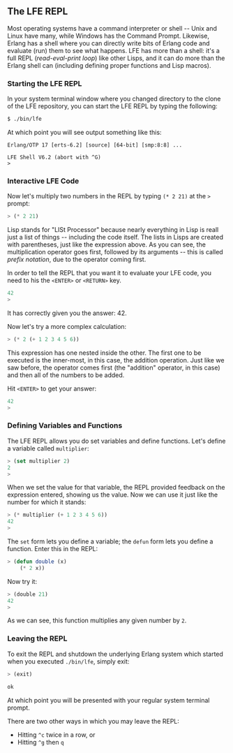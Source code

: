 ## The LFE REPL

Most operating systems have a command interpreter or shell -- Unix and Linux have many, while Windows has the Command Prompt. Likewise, Erlang has a shell where you can directly write bits of Erlang code and evaluate (run) them to see what happens. LFE has more than a shell: it's a full REPL (*read-eval-print loop*) like other Lisps, and it can do more than the Erlang shell can (including defining proper functions and Lisp macros).

### Starting the LFE REPL

In your system terminal window where you changed directory to the clone of the LFE repository, you can start the LFE REPL by typing the following:

```bash
$ ./bin/lfe
```

At which point you will see output something like this:
```
Erlang/OTP 17 [erts-6.2] [source] [64-bit] [smp:8:8] ...

LFE Shell V6.2 (abort with ^G)
>
```

### Interactive LFE Code

Now let's multiply two numbers in the REPL by typing ``(* 2 21)`` at the ``> `` prompt:

```lisp
> (* 2 21)
```
Lisp stands for "LISt Processor" because nearly everything in Lisp is reall just a list of things -- including the code itself. The lists in Lisps are created with parentheses, just like the expression above. As you can see, the multiplication operator goes first, followed by its arguments -- this is called *prefix notation*, due to the operator coming first.

In order to tell the REPL that you want it to evaluate your LFE code, you need to his the ``<ENTER>`` or ``<RETURN>`` key.

```lisp
42
>
```

It has correctly given you the answer: 42. 


Now let's try a more complex calculation:

```lisp
> (* 2 (+ 1 2 3 4 5 6))
```
This expression has one nested inside the other. The first one to be executed is the inner-most, in this case, the addition operation. Just like we saw before, the operator comes first (the "addition" operator, in this case) and then all of the numbers to be added.

Hit ``<ENTER>`` to get your answer:

```lisp
42
> 
```

### Defining Variables and Functions

The LFE REPL allows you do set variables and define functions. Let's define a variable called ``multiplier``:

```lisp
> (set multiplier 2)
2
>
```

When we set the value for that variable, the REPL provided feedback on the expression entered, showing us the value. Now we can use it just like the number for which it stands:

```lisp
> (* multiplier (+ 1 2 3 4 5 6))
42
>
```

The ``set`` form lets you define a variable; the ``defun`` form lets you define a function. Enter this in the REPL:

```lisp
> (defun double (x)
    (* 2 x))
```

Now try it:

```lisp
> (double 21)
42
>
```

As we can see, this function multiplies any given number by ``2``.


### Leaving the REPL

To exit the REPL and shutdown the underlying Erlang system which started when you executed ``./bin/lfe``, simply exit:

```lisp
> (exit)
```
```lisp
ok
```
At which point you will be presented with your regular system terminal prompt.

There are two other ways in which you may leave the REPL:
 * Hitting ``^c`` twice in a row, or
 * Hitting ``^g`` then ``q``